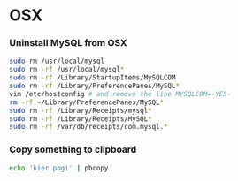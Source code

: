 # OSX

### Uninstall MySQL from OSX

```bash
sudo rm /usr/local/mysql
sudo rm -rf /usr/local/mysql*
sudo rm -rf /Library/StartupItems/MySQLCOM
sudo rm -rf /Library/PreferencePanes/MySQL*
vim /etc/hostconfig # and remove the line MYSQLCOM=-YES-
rm -rf ~/Library/PreferencePanes/MySQL*
sudo rm -rf /Library/Receipts/mysql*
sudo rm -rf /Library/Receipts/MySQL*
sudo rm -rf /var/db/receipts/com.mysql.*
```

### Copy something to clipboard

```bash
echo 'kier pogi' | pbcopy
```
